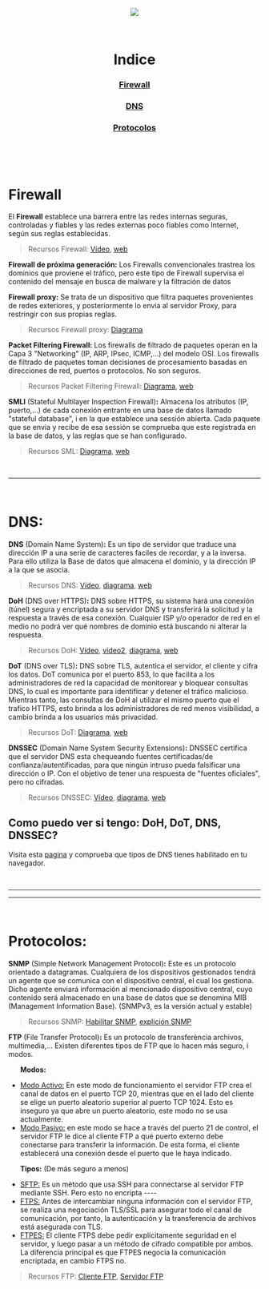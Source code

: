 

<p align="center">
   <!--<img src="https://user-images.githubusercontent.com/48721794/78295480-834b9180-752c-11ea-946d-2b890ad6adf3.png" alt="FULL PING logo" width="72" height="72">-->
   <img src="https://user-images.githubusercontent.com/48721794/81127936-1454c480-8f40-11ea-825c-93b0c6fb8582.png">
</p>
<br>

<div align="center">
   <h1>Indice</h1>
   <h3><a href="https://github.com/MISTU-TEAM/terminos-sysadmin#firewall">Firewall</a></h3>
   <h3><a href="https://github.com/MISTU-TEAM/terminos-sysadmin#dns">DNS</a></h3>
   <h3><a href="https://github.com/MISTU-TEAM/terminos-sysadmin#protocolos">Protocolos</a></h3>
</div>

<br>
<br>
<br>

# Firewall

El **Firewall** establece una barrera entre las redes internas seguras, controladas y fiables y las redes externas poco fiables como Internet, según sus reglas establecidas.
> Recursos Firewall:
> [Vídeo](https://www.youtube.com/watch?v=kDEX1HXybrU), [web](https://www.cisco.com/c/es_es/products/security/firewalls/what-is-a-firewall.html)

**Firewall de próxima generación:** Los Firewalls convencionales trastrea los dominios que proviene el tráfico, pero este tipo de Firewall supervisa el contenido del mensaje en busca de malware y la filtración de datos

**Firewall proxy:** Se trata de un dispositivo que filtra paquetes provenientes de redes exteriores, y posteriormente lo envia al servidor Proxy, para restringir con sus propias reglas.
> Recursos Firewall proxy:
> [Diagrama](https://www.computertechreviews.com/wp-content/uploads/2019/12/New-Project-14.jpg)

**Packet Filtering Firewall:** Los firewalls de filtrado de paquetes operan en la Capa 3 "Networking" (IP, ARP, IPsec, ICMP,...) del modelo OSI. Los firewalls de filtrado de paquetes toman decisiones de procesamiento basadas en direcciones de red, puertos o protocolos. No son seguros.
> Recursos Packet Filtering Firewall:
> [Diagrama](https://etutorials.org/shared/images/tutorials/tutorial_102/bssl_0205.gif), [web](https://www.sciencedirect.com/topics/computer-science/packet-filtering-firewall)

**SMLI** (Stateful Multilayer Inspection Firewall)**:** Almacena los atributos (IP, puerto,...) de cada conexión entrante en una base de datos llamado "stateful database", i en la que establece una sessión abierta. Cada paquete que se envia y recibe de esa sessión se comprueba que este registrada en la base de datos, y las reglas que se han configurado.
> Recursos SML:
> [Diagrama](https://www.researchgate.net/profile/Baha_Rababah/publication/324546844/figure/fig1/AS:616176103211009@1523919239568/Proxy-filtering-3-Stateful-Inspection-Firewall-A-Stateful-inspection-packet-creates-a.png), [web](https://es.wikipedia.org/wiki/Cortafuegos_stateful)

<br>
<hr>
<br>

# DNS:

**DNS** (Domain Name System)**:** Es un tipo de servidor que traduce una dirección IP a una serie de caracteres faciles de recordar, y a la inversa. Para ello utiliza la Base de datos que almacena el dominio, y la dirección IP a la que se asocia.
> Recursos DNS:
> [Vídeo](https://www.youtube.com/watch?v=mpQZVYPuDGU), [diagrama](https://2r4s9p1yi1fa2jd7j43zph8r-wpengine.netdna-ssl.com/files/2018/05/02_07.png), [web](https://hacks.mozilla.org/2018/05/a-cartoon-intro-to-dns-over-https/)

**DoH** (DNS over HTTPS)**:**  DNS sobre HTTPS, su sistema hará una conexión (túnel) segura y encriptada a su servidor DNS y transferirá la solicitud y la respuesta a través de esa conexión. Cualquier ISP y/o operador de red en el medio no podrá ver qué nombres de dominio está buscando ni alterar la respuesta.

> Recursos DoH:
> [Vídeo](https://www.youtube.com/watch?v=mYUqkGY85zo), [vídeo2](https://youtu.be/hExRDVZHhig?t=241), [diagrama](https://www.menandmice.com/wp-content/uploads/2019/11/doh.jpg), [web](https://www.howtogeek.com/448629/how-dns-over-https-doh-will-boost-privacy-online/)

**DoT** (DNS over TLS)**:** DNS sobre TLS, autentica el servidor, el cliente y cifra los datos. DoT comunica por el puerto 853, lo que facilita a los administradores de red la capacidad de monitorear y bloquear consultas DNS, lo cual es importante para identificar y detener el tráfico malicioso. Mientras tanto, las consultas de DoH al utilizar el mismo puerto que el trafico HTTPS, esto brinda a los administradores de red menos visibilidad, a cambio brinda a los usuarios más privacidad.

> Recursos DoT:
> [Diagrama](https://www.menandmice.com/wp-content/uploads/2019/11/doh.jpg), 
[web](https://www.cloudflare.com/learning/dns/dns-over-tls/)

**DNSSEC** (Domain Name System Security Extensions)**:** DNSSEC certifica que el servidor DNS esta chequeando fuentes certificadas/de confianza/autentificadas, para que ningún intruso pueda falsificar una dirección o IP. Con el objetivo de tener una respuesta de "fuentes oficiales", pero no cifradas.

> Recursos DNSSEC:
> [Vídeo](https://www.youtube.com/watch?v=MrtsKTC3KDM), [diagrama](https://www.incibe.es/sites/default/files/contenidos/blog/20190604_dnssec/dnssec.jpg), 
[web](https://www.dominios.es/dominios/sites/dominios/files/1318333648229_0.pdf)


## Como puedo ver si tengo: DoH, DoT, DNS, DNSSEC?

Visita esta [pagina](https://www.cloudflare.com/ssl/encrypted-sni/) y comprueba que tipos de DNS tienes habilitado en tu navegador.

<br>
<hr>
<hr>
<br>

# Protocolos:

**SNMP** (Simple Network Management Protocol)**:** Este es un protocolo orientado a datagramas. Cualquiera de los dispositivos gestionados tendrá un agente que se comunica con el dispositivo central, el cual los gestiona. Dicho agente enviará información al mencionado dispositivo central, cuyo contenido será almacenado en una base de datos que se denomina MIB (Management Information Base). (SNMPv3, es la versión actual y estable)

> Recursos SNMP: [Habilitar SNMP](https://blog.paessler.com/how-to-enable-snmp-on-your-operating-system), [explición SNMP](https://www.redeszone.net/tutoriales/internet/protocolo-snmp-que-es/)

**FTP** (File Transfer Protocol)**:** Es un protocolo de transferència archivos, multimedia,... Existen diferentes tipos de FTP que lo hacen más seguro, i modos.

&nbsp;&nbsp;&nbsp;&nbsp;&nbsp;&nbsp;**Modos:**

- <u>Modo Activo:</u> En este modo de funcionamiento el servidor FTP crea el canal de datos en el puerto TCP 20, mientras que en el lado del cliente se elige un puerto aleatorio superior al puerto TCP 1024. Esto es inseguro ya que abre un puerto aleatorio, este modo no se usa actualmente.
- <u>Modo Pasivo:</u> en este modo se hace a través del puerto 21 de control, el servidor FTP le dice al cliente FTP a qué puerto externo debe conectarse para transferir la información. De esta forma, el cliente establecerá una conexión desde el puerto que le haya indicado.

&nbsp;&nbsp;&nbsp;&nbsp;&nbsp;&nbsp;**Tipos:** (De más seguro a menos)

- <u>SFTP:</u> Es un mètodo que usa SSH para connectarse al servidor FTP mediante SSH. Pero esto no encripta ----
- <u>FTPS:</u> Antes de intercambiar ninguna información con el servidor FTP, se realiza una negociación TLS/SSL para asegurar todo el canal de comunicación, por tanto, la autenticación y la transferencia de archivos está asegurada con TLS.
- <u>FTPES:</u> El cliente FTPS debe pedir explícitamente seguridad en el servidor, y luego pasar a un método de cifrado compatible por ambos. La diferencia principal es que FTPES negocia la comunicación encriptada, en cambio FTPS no.

> Recursos FTP: [Cliente FTP](https://www.smartftp.com/es-es/), [Servidor FTP](https://www.wftpserver.com)